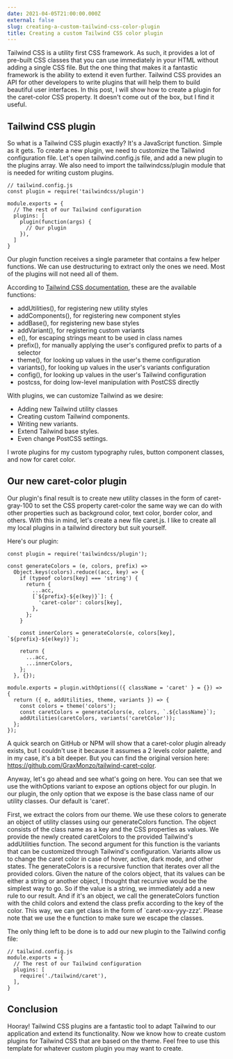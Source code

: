 ```yaml
---
date: 2021-04-05T21:00:00.000Z
external: false
slug: creating-a-custom-tailwind-css-color-plugin
title: Creating a custom Tailwind CSS color plugin
---
```


Tailwind CSS is a utility first CSS framework. As such, it provides a lot of pre-built CSS classes that you can use immediately in your HTML without adding a single CSS file. But the one thing that makes it a fantastic framework is the ability to extend it even further. Tailwind CSS provides an API for other developers to write plugins that will help them to build beautiful user interfaces. In this post, I will show how to create a plugin for the caret-color CSS property. It doesn't come out of the box, but I find it useful.

## Tailwind CSS plugin

So what is a Tailwind CSS plugin exactly? It's a JavaScript function. Simple as it gets. To create a new plugin, we need to customize the Tailwind configuration file. Let's open tailwind.config.js file, and add a new plugin to the plugins array. We also need to import the tailwindcss/plugin module that is needed for writing custom plugins.

```
// tailwind.config.js
const plugin = require('tailwindcss/plugin')

module.exports = {
  // The rest of our Tailwind configuration
  plugins: [
    plugin(function(args) {
      // Our plugin
    }),
  ]
}
```

Our plugin function receives a single parameter that contains a few helper functions. We can use destructuring to extract only the ones we need. Most of the plugins will not need all of them.

According to [Tailwind CSS documentation](https://tailwindcss.com/docs/plugins), these are the available functions:
* addUtilities(), for registering new utility styles
* addComponents(), for registering new component styles
* addBase(), for registering new base styles
* addVariant(), for registering custom variants
* e(), for escaping strings meant to be used in class names
* prefix(), for manually applying the user's configured prefix to parts of a selector
* theme(), for looking up values in the user's theme configuration
* variants(), for looking up values in the user's variants configuration
* config(), for looking up values in the user's Tailwind configuration
* postcss, for doing low-level manipulation with PostCSS directly

With plugins, we can customize Tailwind as we desire:
* Adding new Tailwind utility classes
* Creating custom Tailwind components.
* Writing new variants.
* Extend Tailwind base styles.
* Even change PostCSS settings. 

I wrote plugins for my custom typography rules, button component classes, and now for caret color.

## Our new caret-color plugin

Our plugin's final result is to create new utility classes in the form of caret-gray-100 to set the CSS property caret-color the same way we can do with other properties such as background color, text color, border color, and others. With this in mind, let's create a new file caret.js. I like to create all my local plugins in a tailwind directory but suit yourself.

Here's our plugin:

```
const plugin = require('tailwindcss/plugin');

const generateColors = (e, colors, prefix) =>
  Object.keys(colors).reduce((acc, key) => {
    if (typeof colors[key] === 'string') {
      return {
        ...acc,
        [`${prefix}-${e(key)}`]: {
          'caret-color': colors[key],
        },
      };
    }

    const innerColors = generateColors(e, colors[key], `${prefix}-${e(key)}`);

    return {
      ...acc,
      ...innerColors,
    };
  }, {});

module.exports = plugin.withOptions(({ className = 'caret' } = {}) => {
  return ({ e, addUtilities, theme, variants }) => {
    const colors = theme('colors');
    const caretColors = generateColors(e, colors, `.${className}`);
    addUtilities(caretColors, variants('caretColor'));
  };
});
```

A quick search on GitHub or NPM will show that a caret-color plugin already exists, but I couldn't use it because it assumes a 2 levels color palette, and in my case, it's a bit deeper. But you can find the original version here: https://github.com/GraxMonzo/tailwind-caret-color.

Anyway, let's go ahead and see what's going on here. You can see that we use the withOptions variant to expose an options object for our plugin. In our plugin, the only option that we expose is the base class name of our utility classes. Our default is 'caret'.

First, we extract the colors from our theme. We use these colors to generate an object of utility classes using our generateColors function. The object consists of the class name as a key and the CSS properties as values. We provide the newly created caretColors to the provided Tailwind's addUtilities function. The second argument for this function is the variants that can be customized through Tailwind's configuration. Variants allow us to change the caret color in case of hover, active, dark mode, and other states. The generateColors is a recursive function that iterates over all the provided colors. Given the nature of the colors object, that its values can be either a string or another object, I thought that recursive would be the simplest way to go. So if the value is a string, we immediately add a new rule to our result. And if it's an object, we call the generateColors function with the child colors and extend the class prefix according to the key of the color. This way, we can get class in the form of `caret-xxx-yyy-zzz'. Please note that we use the e function to make sure we escape the classes.

The only thing left to be done is to add our new plugin to the Tailwind config file:

```
// tailwind.config.js
module.exports = {
  // The rest of our Tailwind configuration
  plugins: [
    require('./tailwind/caret'),
  ],
}
```

## Conclusion

Hooray! Tailwind CSS plugins are a fantastic tool to adapt Tailwind to our application and extend its functionality. Now we know how to create custom plugins for Tailwind CSS that are based on the theme. Feel free to use this template for whatever custom plugin you may want to create. 
